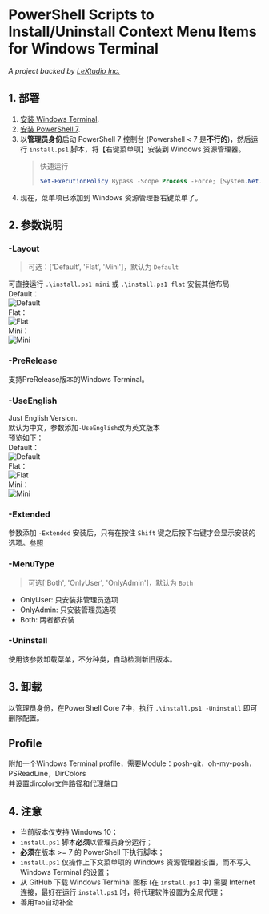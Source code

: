 # PowerShell Scripts to Install/Uninstall Context Menu Items for Windows Terminal

*A project backed by [LeXtudio Inc.](https://www.lextudio.com)*

## 1. 部署

1. [安装 Windows Terminal](https://github.com/microsoft/terminal).
1. [安装 PowerShell 7](https://docs.microsoft.com/en-us/powershell/scripting/install/installing-powershell-core-on-windows?view=powershell-7).
1. 以**管理员身份**启动 PowerShell 7 控制台 (Powershell < 7 是**不行的**)，然后运行 `install.ps1` 脚本，将【右键菜单项】安装到 Windows 资源管理器。
    > 快速运行
    >```powershell
    > Set-ExecutionPolicy Bypass -Scope Process -Force; [System.Net.ServicePointManager]::SecurityProtocol = [System.Net.ServicePointManager]::SecurityProtocol -bor 3072; iex ((New-Object System.Net.WebClient).DownloadString('https://raw.githubusercontent.com/SplitGemini/windowsterminal-shell/master/install.ps1'))
    >``` 
1. 现在，菜单项已添加到 Windows 资源管理器右键菜单了。

## 2. 参数说明

### -Layout
> 可选：['Default', 'Flat', 'Mini']，默认为 `Default`

可直接运行 `.\install.ps1 mini` 或 `.\install.ps1 flat` 安装其他布局  
Default：  
![Default](img/default_chs.png)  
Flat：  
![Flat](img/flat_chs.png)  
Mini：  
![Mini](img/mini_chs.png) 

### -PreRelease
支持PreRelease版本的Windows Terminal。

### -UseEnglish
Just English Version.  
默认为中文，参数添加`-UseEnglish`改为英文版本  
预览如下：    
Default：  
![Default](img/default.png)  
Flat：  
![Flat](img/flat.png)  
Mini：  
![Mini](img/mini.png)  

### -Extended
参数添加 `-Extended` 安装后，只有在按住 `Shift` 键之后按下右键才会显示安装的选项。[参照](https://docs.microsoft.com/en-us/windows/win32/shell/context#shortcut-menu-verbs)

### -MenuType
> 可选['Both', 'OnlyUser', 'OnlyAdmin']，默认为 `Both`

- OnlyUser: 只安装非管理员选项  
- OnlyAdmin: 只安装管理员选项  
- Both: 两者都安装  

### -Uninstall
使用该参数卸载菜单，不分种类，自动检测新旧版本。

## 3. 卸载

以管理员身份，在PowerShell Core 7中，执行 `.\install.ps1 -Uninstall` 即可删除配置。

## Profile
附加一个Windows Terminal profile，需要Module：posh-git，oh-my-posh，PSReadLine，DirColors  
并设置dircolor文件路径和代理端口

## 4. 注意

- 当前版本仅支持 Windows 10；
- `install.ps1` 脚本**必须**以管理员身份运行；
- **必须**在版本 >= 7 的 PowerShell 下执行脚本；
- `install.ps1` 仅操作上下文菜单项的 Windows 资源管理器设置，而不写入 Windows Terminal 的设置；
- 从 GitHub 下载 Windows Terminal 图标 (在 `install.ps1` 中) 需要 Internet 连接，最好在运行 `install.ps1` 时，将代理软件设置为全局代理；
- 善用`Tab`自动补全